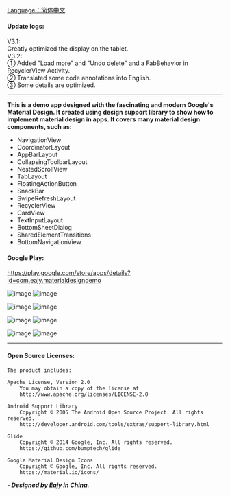 [Language：简体中文](https://github.com/Eajy/MaterialDesignDemo/blob/master/README_CN.md)  

#### Update logs:  
V3.1:  
Greatly optimized the display on the tablet.  
V3.2:  
① Added "Load more" and "Undo delete" and a FabBehavior in RecyclerView Activity.  
② Translated some code annotations into English.  
③ Some details are optimized.  

---  

**This is a demo app designed with the fascinating and modern Google's Material Design.
It created using design support library to show how to implement material design in apps.
It covers many material design components, such as:**  
- NavigationView  
- CoordinatorLayout  
- AppBarLayout  
- CollapsingToolbarLayout  
- NestedScrollView  
- TabLayout  
- FloatingActionButton  
- SnackBar  
- SwipeRefreshLayout  
- RecyclerView  
- CardView  
- TextInputLayout  
- BottomSheetDialog  
- SharedElementTransitions  
- BottomNavigationView

#### Google Play:  
https://play.google.com/store/apps/details?id=com.eajy.materialdesigndemo  
  

![image](https://github.com/Eajy/MaterialDesignDemo/blob/master/pictures/1.png)
![image](https://github.com/Eajy/MaterialDesignDemo/blob/master/pictures/2.png)

![image](https://github.com/Eajy/MaterialDesignDemo/blob/master/pictures/3.png)
![image](https://github.com/Eajy/MaterialDesignDemo/blob/master/pictures/4.png)

![image](https://github.com/Eajy/MaterialDesignDemo/blob/master/pictures/5.png)
![image](https://github.com/Eajy/MaterialDesignDemo/blob/master/pictures/6.png)

![image](https://github.com/Eajy/MaterialDesignDemo/blob/master/pictures/pad_1.png)
![image](https://github.com/Eajy/MaterialDesignDemo/blob/master/pictures/pad_2.png)
  
---  

#### Open Source Licenses:  
    The product includes:  
      
    Apache License, Version 2.0  
        You may obtain a copy of the license at  
        http://www.apache.org/licenses/LICENSE-2.0  
      
    Android Support Library  
        Copyright © 2005 The Android Open Source Project. All rights reserved. 
        http://developer.android.com/tools/extras/support-library.html  
      
    Glide  
        Copyright © 2014 Google, Inc. All rights reserved.  
        https://github.com/bumptech/glide  
      
    Google Material Design Icons  
        Copyright © Google, Inc. All rights reserved.  
        https://material.io/icons/
  
  
_**- Designed by Eajy in China.**_
